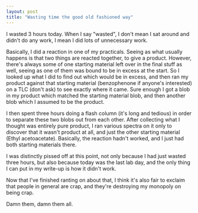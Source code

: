 ```yaml
---
layout: post
title: "Wasting time the good old fashioned way"
---
```

I wasted 3 hours today. When I say "wasted", I don't mean I sat around and
didn't do any work, I mean I did lots of unnecessary work.

Basically, I did a reaction in one of my practicals. Seeing as what usually
happens is that two things are reacted together, to give a product. However,
there's always some of one starting material left over in the final stuff as
well, seeing as one of them was bound to be in excess at the start. So I
looked up what I did to find out which would be in excess, and then ran my
product against that starting material (benzophenone if anyone's interested)
on a TLC (don't ask) to see exactly where it came. Sure enough I got a blob in
my product which matched the starting material blob, and then another blob
which I assumed to be the product.

I then spent three hours doing a flash column (it's long and tedious) in order
to separate these two blobs out from each other. After collecting what I
thought was entirely pure product, I ran various spectra on it only to
discover that it wasn't product at all, and just the other starting material
(Ethyl acetoacetate). Basically, the reaction hadn't worked, and I just had
both starting materials there.

I was distinctly pissed off at this point, not only because I had just wasted
three hours, but also because today was the last lab day, and the only thing I
can put in my write-up is how it didn't work.

Now that I've finished ranting on about that, I think it's also fair to
exclaim that people in general are crap, and they're destroying my monopoly on
being crap.

Damn them, damn them all.

